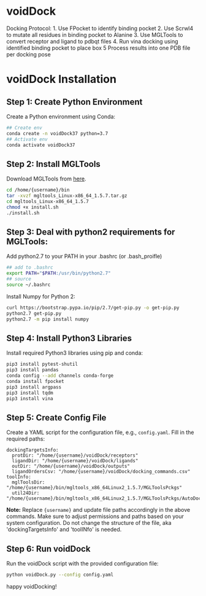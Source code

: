 # voidDock
Docking Protocol:
    1. Use FPocket to identify binding pocket
    2. Use Scrwl4 to mutate all residues in binding pocket to Alanine
    3. Use MGLTools to convert receptor and ligand to pdbqt files
    4. Run vina docking using identified binding pocket to place box
    5  Process results into one PDB file per docking pose

# voidDock Installation

## Step 1: Create Python Environment

Create a Python environment using Conda:
```bash
## Create env
conda create -n voidDock37 python=3.7
## Activate env
conda activate voidDock37
```

## Step 2: Install MGLTools

Download MGLTools from [here](https://ccsb.scripps.edu/mgltools/downloads/).

```bash
cd /home/{username}/bin
tar -xvzf mgltools_Linux-x86_64_1.5.7.tar.gz
cd mgltools_Linux-x86_64_1.5.7
chmod +x install.sh
./install.sh
```
## Step 3: Deal with python2 requirements for MGLTools:
Add python2.7 to your PATH in your .bashrc (or .bash_proifle)
```bash
## add to .bashrc
export PATH="$PATH:/usr/bin/python2.7"
## source
source ~/.bashrc
```
Install Numpy for Python 2:

```bash
curl https://bootstrap.pypa.io/pip/2.7/get-pip.py -o get-pip.py
python2.7 get-pip.py
python2.7 -m pip install numpy
```
## Step 4: Install Python3 Libraries

Install required Python3 libraries using pip and conda:

```bash
pip3 install pytest-shutil
pip3 install pandas
conda config --add channels conda-forge
conda install fpocket
pip3 install argpass
pip3 install tqdm
pip3 install vina
```

## Step 5: Create Config File

Create a YAML script for the configuration file, e.g., `config.yaml`. Fill in the required paths:
```
dockingTargetsInfo: 
  protDir: "/home/{username}/voidDock/receptors"
  ligandDir: "/home/{username}/voidDock/ligands"
  outDir: "/home/{username}/voidDock/outputs"
  ligandOrdersCsv: "/home/{username}/voidDock/docking_commands.csv"
toolInfo:
  mglToolsDir: "/home/{username}/bin/mgltools_x86_64Linux2_1.5.7/MGLToolsPckgs"
  util24Dir: "/home/{username}/bin/mgltools_x86_64Linux2_1.5.7/MGLToolsPckgs/AutoDockTools/Utilities24"
```

**Note:** Replace `{username}` and update file paths accordingly in the above commands. Make sure to adjust permissions and paths based on your system configuration. Do not change the structure of the file, aka 'dockingTargetsInfo' and 'toolINfo' is needed.

## Step 6: Run voidDock
Run the voidDock script with the provided configuration file:

```bash
python voidDock.py --config config.yaml
```

happy voidDocking!
